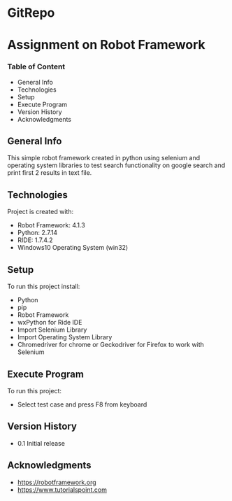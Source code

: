 # GitRepo
# Assignment on Robot Framework
### Table of Content
* General Info
* Technologies
* Setup
* Execute Program
* Version History
* Acknowledgments

## General Info
This simple robot framework created in python using selenium and operating system libraries to test search functionality on google search and print first 2 results in text file.

## Technologies
Project is created with:
* Robot Framework: 4.1.3
* Python: 2.7.14
* RIDE: 1.7.4.2
* Windows10 Operating System (win32)

## Setup
To run this project install:
* Python
* pip
* Robot Framework
* wxPython for Ride IDE
* Import Selenium Library
* Import Operating System Library
* Chromedriver for chrome or Geckodriver for Firefox to work with Selenium 

## Execute Program
To run this project:
* Select test case and press F8 from keyboard

## Version History
* 0.1
  Initial release
  
## Acknowledgments
* https://robotframework.org
* https://www.tutorialspoint.com

